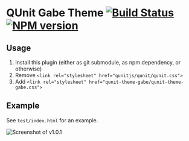 # QUnit Gabe Theme [![Build Status](https://travis-ci.org/Krinkle/qunit-theme-gabe.png)](https://travis-ci.org/Krinkle/qunit-theme-gabe) [![NPM version](https://badge.fury.io/js/qunit-theme-gabe.png)](http://badge.fury.io/js/qunit-theme-gabe)

## Usage

1. Install this plugin (either as git submodule, as npm dependency, or otherwise)
2. Remove `<link rel="stylesheet" href="qunitjs/qunit/qunit.css">`
3. Add `<link rel="stylesheet" href="qunit-theme-gabe/qunit-theme-gabe.css">`

## Example

See `test/index.html` for an example.

![Screenshot of v1.0.1](http://i.imgur.com/7FYzT53.png)
